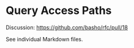 # Query Access Paths

Discussion: https://github.com/basho/rfc/pull/18

See individual Markdown files.

